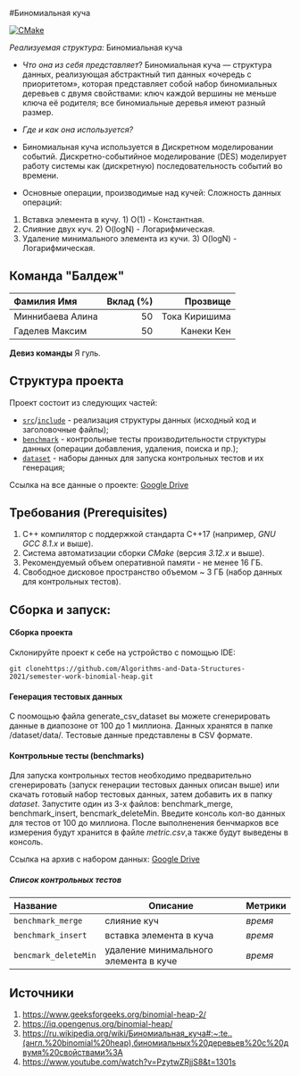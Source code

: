 #Биномиальная куча

[![CMake](https://github.com/Algorithms-and-Data-Structures-2021/semester-work-binomial-heap/actions/workflows/cmake.yml/badge.svg)](https://github.com/Algorithms-and-Data-Structures-2021/semester-work-binomial-heap/actions/workflows/cmake.yml)

_Реализуемая структура:_ Биномиальная куча
- _Что она из себя представляет_? Биномиальная куча — структура данных, реализующая абстрактный тип данных «очередь с приоритетом», которая представляет собой набор биномиальных деревьев с двумя свойствами:
ключ каждой вершины не меньше ключа её родителя;
все биномиальные деревья имеют разный размер.

- _Где и как она используется?_
- Биномиальная куча используется в Дискретном моделировании событий.
Дискретно-событийное моделирование (DES) моделирует работу системы как (дискретную) последовательность событий во времени.

- Основные операции, производимые над кучей:          Сложность данных операций:
1) Вставка элемента в кучу.                                  1) O(1) - Константная.
2) Слияние двух куч.                                             2) O(logN) - Логарифмическая.
3) Удаление минимального элемента из кучи.   3) O(logN) - Логарифмическая.

## Команда "Балдеж"

| Фамилия Имя   | Вклад (%) | Прозвище              |
| :---          |   ---:    |  ---:                 |
| Миннибаева Алина  | 50        |  Тока Киришима          |
|Гаделев Максим     | 50        | Канеки Кен               |

**Девиз команды**
Я гуль.

## Структура проекта

Проект состоит из следующих частей:

- [`src`](src)/[`include`](include) - реализация структуры данных (исходный код и заголовочные файлы);
- [`benchmark`](benchmark) - контрольные тесты производительности структуры данных (операции добавления, удаления,
  поиска и пр.);
- [`dataset`](dataset) - наборы данных для запуска контрольных тестов и их генерация;

Ссылка на все данные о проекте: [Google Drive](https://drive.google.com/drive/folders/1-p9M5AXZTXIXM9PM4MRjlpkHWtD8deeH)
## Требования (Prerequisites)

1. С++ компилятор c поддержкой стандарта C++17 (например, _GNU GCC 8.1.x_ и выше).
2. Система автоматизации сборки _CMake_ (версия _3.12.x_ и выше).
3. Рекомендуемый объем оперативной памяти - не менее 16 ГБ.
4. Свободное дисковое пространство объемом ~ 3 ГБ (набор данных для контрольных тестов).

## Сборка и запуск:

#### Сборка проекта

Склонируйте проект к себе на устройство с помощью IDE:

```shell
git clonehttps://github.com/Algorithms-and-Data-Structures-2021/semester-work-binomial-heap.git
```

#### Генерация тестовых данных

С поомощью файла generate_csv_dataset вы можете сгенерировать данные в диапозоне от 100 до 1 миллиона.
Данных хранятся в папке /dataset/data/.
Тестовые данные представлены в CSV формате.

#### Контрольные тесты (benchmarks)

Для запуска контрольных тестов необходимо предварительно сгенерировать (запуск генерации тестовых данных описан выше) или скачать готовый набор тестовых данных, затем добавить их в папку _dataset_.
Запустите один из 3-х файлов: benchmark_merge, benchmark_insert, bencmark_deleteMin.
Введите консоль кол-во данных для тестов от 100 до миллиона.
После выполненения бенчмарков все измерения будут хранится в файле _metric.csv_,а также будут выведены в консоль.

Ссылка на архив с набором данных: [Google Drive](https://drive.google.com/drive/folders/1-p9M5AXZTXIXM9PM4MRjlpkHWtD8deeH)

##### Список контрольных тестов

| Название                  | Описание                                | Метрики         |
| :---                      | ---                                     | :---            |
| `benchmark_merge` | слияние куч   | _время_         |
| `benchmark_insert`           | вставка элемента в куча | _время_ |
|`bencmark_deleteMin`             | удаление минимального элемента в куче                                     | _время_             |


## Источники

1. https://www.geeksforgeeks.org/binomial-heap-2/
2. https://iq.opengenus.org/binomial-heap/
3. https://ru.wikipedia.org/wiki/Биномиальная_куча#:~:te..(англ.%20binomial%20heap),биномиальных%20деревьев%20с%20двумя%20свойствами%3A
4. https://www.youtube.com/watch?v=PzytwZRjjS8&t=1301s

